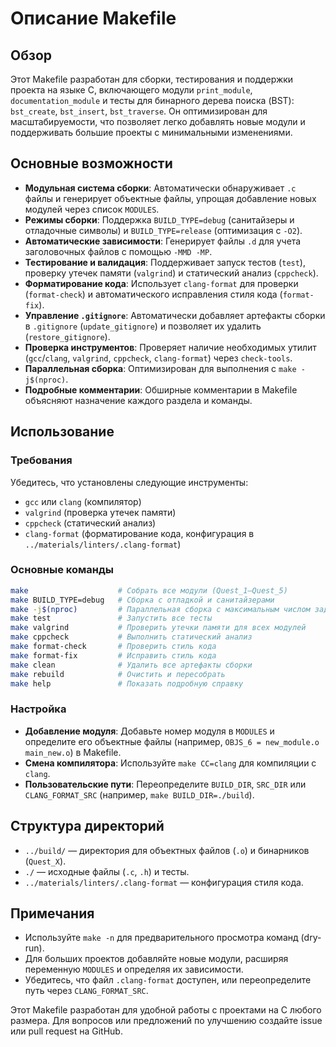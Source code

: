 # Описание Makefile

## Обзор
Этот Makefile разработан для сборки, тестирования и поддержки проекта на языке C, включающего модули `print_module`, `documentation_module` и тесты для бинарного дерева поиска (BST): `bst_create`, `bst_insert`, `bst_traverse`. Он оптимизирован для масштабируемости, что позволяет легко добавлять новые модули и поддерживать большие проекты с минимальными изменениями.

## Основные возможности
- **Модульная система сборки**: Автоматически обнаруживает `.c` файлы и генерирует объектные файлы, упрощая добавление новых модулей через список `MODULES`.
- **Режимы сборки**: Поддержка `BUILD_TYPE=debug` (санитайзеры и отладочные символы) и `BUILD_TYPE=release` (оптимизация с `-O2`).
- **Автоматические зависимости**: Генерирует файлы `.d` для учета заголовочных файлов с помощью `-MMD -MP`.
- **Тестирование и валидация**: Поддерживает запуск тестов (`test`), проверку утечек памяти (`valgrind`) и статический анализ (`cppcheck`).
- **Форматирование кода**: Использует `clang-format` для проверки (`format-check`) и автоматического исправления стиля кода (`format-fix`).
- **Управление `.gitignore`**: Автоматически добавляет артефакты сборки в `.gitignore` (`update_gitignore`) и позволяет их удалить (`restore_gitignore`).
- **Проверка инструментов**: Проверяет наличие необходимых утилит (`gcc`/`clang`, `valgrind`, `cppcheck`, `clang-format`) через `check-tools`.
- **Параллельная сборка**: Оптимизирован для выполнения с `make -j$(nproc)`.
- **Подробные комментарии**: Обширные комментарии в Makefile объясняют назначение каждого раздела и команды.

## Использование
### Требования
Убедитесь, что установлены следующие инструменты:
- `gcc` или `clang` (компилятор)
- `valgrind` (проверка утечек памяти)
- `cppcheck` (статический анализ)
- `clang-format` (форматирование кода, конфигурация в `../materials/linters/.clang-format`)

### Основные команды
```bash
make                    # Собрать все модули (Quest_1–Quest_5)
make BUILD_TYPE=debug   # Сборка с отладкой и санитайзерами
make -j$(nproc)         # Параллельная сборка с максимальным числом задач
make test               # Запустить все тесты
make valgrind           # Проверить утечки памяти для всех модулей
make cppcheck           # Выполнить статический анализ
make format-check       # Проверить стиль кода
make format-fix         # Исправить стиль кода
make clean              # Удалить все артефакты сборки
make rebuild            # Очистить и пересобрать
make help               # Показать подробную справку
```

### Настройка
- **Добавление модуля**: Добавьте номер модуля в `MODULES` и определите его объектные файлы (например, `OBJS_6 = new_module.o main_new.o`) в Makefile.
- **Смена компилятора**: Используйте `make CC=clang` для компиляции с `clang`.
- **Пользовательские пути**: Переопределите `BUILD_DIR`, `SRC_DIR` или `CLANG_FORMAT_SRC` (например, `make BUILD_DIR=./build`).

## Структура директорий
- `../build/` — директория для объектных файлов (`.o`) и бинарников (`Quest_X`).
- `./` — исходные файлы (`.c`, `.h`) и тесты.
- `../materials/linters/.clang-format` — конфигурация стиля кода.

## Примечания
- Используйте `make -n` для предварительного просмотра команд (dry-run).
- Для больших проектов добавляйте новые модули, расширяя переменную `MODULES` и определяя их зависимости.
- Убедитесь, что файл `.clang-format` доступен, или переопределите путь через `CLANG_FORMAT_SRC`.

Этот Makefile разработан для удобной работы с проектами на C любого размера. Для вопросов или предложений по улучшению создайте issue или pull request на GitHub.